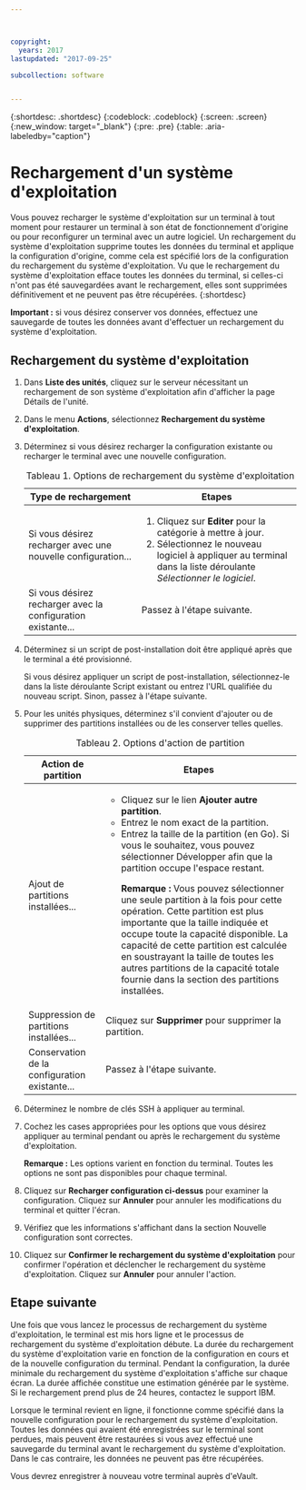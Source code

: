 ```yaml
---



copyright:
  years: 2017
lastupdated: "2017-09-25"

subcollection: software


---
```


{:shortdesc: .shortdesc}
{:codeblock: .codeblock}
{:screen: .screen}
{:new_window: target="_blank"}
{:pre: .pre}
{:table: .aria-labeledby="caption"}

#  Rechargement d'un système d'exploitation
Vous pouvez recharger le système d'exploitation sur un terminal à tout moment pour restaurer un terminal à son état de fonctionnement d'origine ou pour reconfigurer un terminal avec un autre logiciel. Un rechargement du système d'exploitation supprime toutes les données du terminal et applique la configuration d'origine, comme cela est spécifié lors de la configuration du rechargement du système d'exploitation. Vu que le rechargement du système d'exploitation efface toutes les données du terminal, si celles-ci n'ont pas été sauvegardées avant le rechargement, elles sont supprimées définitivement et ne peuvent pas être récupérées.
{:shortdesc}

**Important :** si vous désirez conserver vos données, effectuez une sauvegarde de toutes les données avant d'effectuer un rechargement du système d'exploitation. 

## Rechargement du système d'exploitation
1. Dans **Liste des unités**, cliquez sur le serveur nécessitant un rechargement de son système d'exploitation afin d'afficher la page Détails de l'unité.
2. Dans le menu **Actions**, sélectionnez **Rechargement du système d'exploitation**.
3. Déterminez si vous désirez recharger la configuration existante ou recharger le terminal avec une nouvelle configuration.

   <table>
   <CAPTION>Tableau 1. Options de rechargement du système d'exploitation</CAPTION>
   <THEAD>
   <TR>
   <th>Type de rechargement</th>
   <th>Etapes</th>
   </TR>
   </THEAD>
   <TBODY>
   <tr>
   <td>Si vous désirez recharger avec une nouvelle configuration...</td>
   <td>
   <ol>
   <li>Cliquez sur <b>Editer</b> pour la catégorie à mettre à jour.</li>
   <li>Sélectionnez le nouveau logiciel à appliquer au terminal dans la liste déroulante <i>Sélectionner le logiciel</i>.</li>
   </ol>
   </td>
   </tr>
   <tr>
   <td>Si vous désirez recharger avec la configuration existante...</td>
   <td>Passez à l'étape suivante.</td>
   </tr>
   </TBODY>
   </table>

4. Déterminez si un script de post-installation doit être appliqué après que le terminal a été provisionné.

   Si vous désirez appliquer un script de post-installation, sélectionnez-le dans la liste déroulante Script existant ou entrez l'URL qualifiée du nouveau script. Sinon, passez à l'étape suivante.

5. Pour les unités physiques, déterminez s'il convient d'ajouter ou de supprimer des partitions installées ou de les conserver telles quelles.
   
   <table>
   <CAPTION>Tableau 2. Options d'action de partition</CAPTION>
   <THEAD>
   <TR>
   <th>Action de partition</th>
   <th>Etapes</th>
   </TR>
   </THEAD>
   <TBODY>
   <tr>
   <td>Ajout de partitions installées...</td>
   <td>
   <ul>
   <li>Cliquez sur le lien <b>Ajouter autre partition</b>.</li>
   <li>Entrez le nom exact de la partition.</li>
   <li>Entrez la taille de la partition (en Go). Si vous le souhaitez, vous pouvez sélectionner Développer afin que la partition occupe l'espace restant.
   <p><b>Remarque :</b> Vous pouvez sélectionner une seule partition à la fois pour cette opération. Cette partition est plus importante que la taille indiquée et occupe toute la capacité disponible. La capacité de cette partition est calculée en soustrayant la taille de toutes les autres partitions de la capacité totale fournie dans la section des partitions installées.</p>
   </li>
   </ul>
   </td>
   </tr>
   <tr>
   <td>Suppression de partitions installées...</td>
   <td>Cliquez sur <b>Supprimer</b> pour supprimer la partition.</td>
   </tr>
   <tr>
   <td>Conservation de la configuration existante...</td>
   <td>Passez à l'étape suivante.</td>
   </tr>
   </TBODY>
   </table>
    
6. Déterminez le nombre de clés SSH à appliquer au terminal.

7. Cochez les cases appropriées pour les options que vous désirez appliquer au terminal pendant ou après le rechargement du système d'exploitation.

   **Remarque :** Les options varient en fonction du terminal. Toutes les options ne sont pas disponibles pour chaque terminal.

8. Cliquez sur **Recharger configuration ci-dessus** pour examiner la configuration. Cliquez sur **Annuler** pour annuler les modifications du terminal et quitter l'écran.

9. Vérifiez que les informations s'affichant dans la section Nouvelle configuration sont correctes.  

10. Cliquez sur **Confirmer le rechargement du système d'exploitation** pour confirmer l'opération et déclencher le rechargement du système d'exploitation. Cliquez sur **Annuler** pour annuler l'action.

## Etape suivante
Une fois que vous lancez le processus de rechargement du système d'exploitation, le terminal est mis hors ligne et le processus de rechargement du système d'exploitation débute.
La durée du rechargement du système d'exploitation varie en fonction de la configuration en cours et de la nouvelle configuration du terminal.
Pendant la configuration, la durée minimale du rechargement du système d'exploitation s'affiche sur chaque écran.
La durée affichée constitue une estimation générée par le système. Si le rechargement prend plus de 24 heures, contactez le support IBM.

Lorsque le terminal revient en ligne, il fonctionne comme spécifié dans la nouvelle configuration pour le rechargement du système d'exploitation. Toutes les données qui avaient été enregistrées sur le terminal sont perdues, mais peuvent être restaurées si vous avez effectué une sauvegarde du terminal avant le rechargement du système d'exploitation. Dans le cas contraire, les données ne peuvent pas être récupérées.
 
Vous devrez enregistrer à nouveau votre terminal auprès d'eVault. <!--using the folliwng link: ![External link icon](../icons/launch-glyph.svg "External link icon")](https://knowledgelayer.softlayer.com/procedure/how-do-i-re-register-evault){: new_window}.-->
